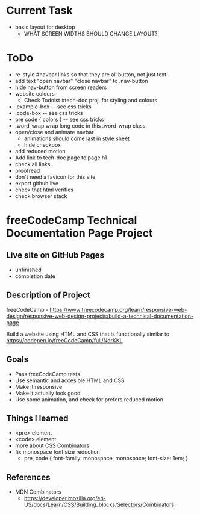 # Current Task
 - basic layout for desktop
   - WHAT SCREEN WIDTHS SHOULD CHANGE LAYOUT?

# ToDo
 - re-style #navbar links so that they are all button, not just text
 - add text "open navbar" "close navbar" to .nav-button
 - hide nav-button from screen readers
 - website colours
   - Check Todoist #tech-doc proj. for styling and colours
 - .example-box -- see css tricks
 - .code-box  -- see css tricks
 - pre code { colors } -- see css tricks
 - .word-wrap wrap long code in this .word-wrap class
 - open/close and animate navbar
   - animations should come last in style sheet
   - hide checkbox
 - add reduced motion
 - Add link to tech-doc page to page h1
 - check all links
 - proofread
 - don't need a favicon for this site 
 - export github live
 - check that html verifies
 - check browser stack

# freeCodeCamp Technical Documentation Page Project

## Live site on GitHub Pages
 - unfinished
 - completion date
 
## Description of Project
freeCodeCamp - https://www.freecodecamp.org/learn/responsive-web-design/responsive-web-design-projects/build-a-technical-documentation-page

Build a website using HTML and CSS that is functionally similar to https://codepen.io/freeCodeCamp/full/NdrKKL

## Goals
 - Pass freeCodeCamp tests
 - Use semantic and accesible HTML and CSS
 - Make it responsive
 - Make it actually look good
 - Use some animation, and check for prefers reduced motion
 
## Things I learned
 - &lt;pre> element
 - &lt;code> element
 - more about CSS Combinators
 - fix monospace font size reduction
   - pre, code { font-family: monospace, monospace; font-size: 1em; }

## References
 - MDN Combinators
   - https://developer.mozilla.org/en-US/docs/Learn/CSS/Building_blocks/Selectors/Combinators
